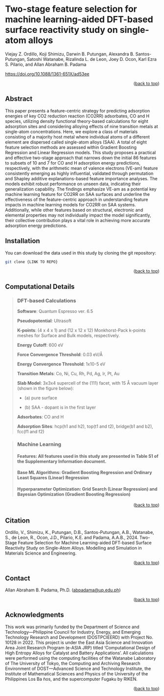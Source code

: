 # Two-stage feature selection for machine learning-aided DFT-based surface reactivity study on single-atom alloys
Viejay Z. Ordillo, Koji Shimizu, Darwin B. Putungan, Alexandra B. Santos-Putungan, Satoshi Watanabe, Rizalinda L. de Leon, Joey D. Ocon, Karl Ezra S. Pilario, and Allan Abraham B. Padama

https://doi.org/10.1088/1361-651X/ad53ee

<p align="right">(<a href="#readme-top">back to top</a>)</p>

## Abstract
This paper presents a feature-centric strategy for predicting adsorption energies of key CO2 reduction reaction (CO2RR) adsorbates, CO and H species, utilizing density functional theory-based calculations for eight adsorption sites and considering alloying effects of nine transition metals at single-atom concentrations. Here, we explore a class of materials consisting of a majority host metal where individual atoms of a different element are dispersed called single-atom alloys (SAA). A total of eight feature selection methods are assessed within Gradient Boosting Regression and Linear Regression models. This study proposes a practical and effective two-stage approach that narrows down the initial 86 features to subsets of 10 and 7 for CO and H adsorption energy predictions, respectively, with the arithmetic mean of valence electrons (VE-am) feature consistently emerging as highly influential, validated through permutation and Shapley additive explanations-based feature importance analyses. The models exhibit robust performance on unseen data, indicating their generalization capability. The findings emphasize VE-am as a potential key machine learning feature for CO2RR on SAA surfaces and underline the effectiveness of the feature-centric approach in understanding feature impacts in machine learning models for CO2RR on SAA systems. Additionally, while other features based on structural, electronic and elemental properties may not individually impact the model significantly, their collective contribution plays a vital role in achieving more accurate adsorption energy predictions.

## Installation

You can download the data used in this study by cloning the git repository:
   ```sh
   git clone {LINK TO REPO}
   ```

[//]: # (To install the required packages, use)

[//]: # (   ```sh)

[//]: # (   pip install -r requirement.txt)

[//]: # (   ```)

<p align="right">(<a href="#readme-top">back to top</a>)</p>

<!-- USAGE EXAMPLES -->
## Computational Details


> ### DFT-based Calculations
> **Software**: Quantum Espresso ver. 6.5
>
> **Pseudopotential**: Ultrasoft
>
> **K-points**: (4 x 4 x 1) and (12 x 12 x 12) Monkhorst-Pack k-points meshes for Surface and Bulk models, respectively.
>
> **Energy Cutoff**: 600 eV
>
> **Force Convergence Threshold**: 0.03 eV/Å
>
> **Energy Convergence Threshold**: 1x10-5 eV
>
>
>
> **Transition Metals**: Co, Ni, Cu, Rh, Pd, Ag, Ir, Pt, Au
>
> **Slab Model**:  3x3x4 supercell of the (111) facet, with 15 Å vacuum layer (shown in the figure below):
>
>   * (a) pure surface
>
>   * (b) SAA - dopant is in the first layer
>
>
> **Adsorbates**: CO and H
>
> **Adsorption Sites**: hcp(h1 and h2), top(t1 and t2), bridge(b1 and b2), fcc(f1 and f2)
>

> ### Machine Learning
> #### **Features**: All features used in this study are presented in Table S1 of the Supplementary Information document.
> #### **Base ML Algorithms**: Gradient Boosting Regression and Ordinary Least Squares (Linear) Regression
> #### **Hyperparameter Optimization**: Grid Search (Linear Regression) and Bayesian Optimization (Gradient Boosting Regression)

<p align="right">(<a href="#readme-top">back to top</a>)</p>


<!-- LICENSE -->
## Citation

Ordillo, V., Shimizu, K., Putungan, D.B., Santos-Putungan, A.B., Watanabe, S., de Leon, R., Ocon, J.D., Pilario, K.E. and Padama, A.A.B., 2024. Two-Stage Feature Selection for Machine Learning-aided DFT-based Surface Reactivity Study on Single-Atom Alloys. Modelling and Simulation in Materials Science and Engineering.
<p align="right">(<a href="#readme-top">back to top</a>)</p>



<!-- CONTACT -->
## Contact
Allan Abraham B. Padama, Ph.D. (abpadama@up.edu.ph)

<p align="right">(<a href="#readme-top">back to top</a>)</p>



<!-- ACKNOWLEDGMENTS -->
## Acknowledgments

This work was primarily funded by the Department of Science and Technology—Philippine Council for Industry, Energy, and Emerging Technology Research and Development (DOSTPCIEERD) with Project No. 10128 in 2022. This project is under the East Asia Science and Innovation Area Joint Research Program (e-ASIA JRP) titled ‘Computational Design of High Entropy Alloys for Catalyst and Battery Applications’. All calculations were performed using the computing facilities of the Watanabe Laboratory of The University of Tokyo, the Computing and Archiving Research Environment of DOST—Advanced Science and Technology Institute, the Institute of Mathematical Sciences and Physics of the University of the Philippines Los Ba ̃nos, and the supercomputer Fugaku by RIKEN.
<p align="right">(<a href="#readme-top">back to top</a>)</p>
